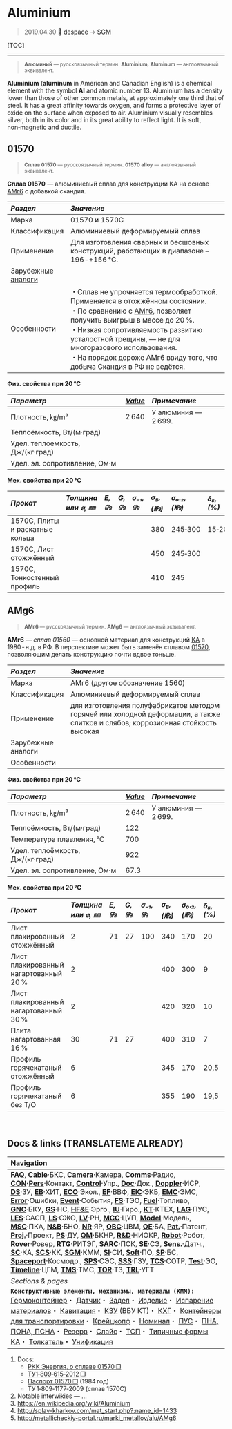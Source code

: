 # Aluminium
> 2019.04.30 [🚀](../index/index.md) [despace](index.md) → [SGM](sgm.md)

[TOC]

---
> <small>**Алюминий** — русскоязычный термин. **Aluminium, Aluminum** — англоязычный эквивалент.</small>

**Aluminium** (**aluminum** in American and Canadian English) is a chemical element with the symbol **Al** and atomic number 13. Aluminium has a density lower than those of other common metals, at approximately one third that of steel. It has a great affinity towards oxygen, and forms a protective layer of oxide on the surface when exposed to air. Aluminium visually resembles silver, both in its color and in its great ability to reflect light. It is soft, non‑magnetic and ductile.



## 01570
> <small>**Сплав 01570** — русскоязычный термин. **01570 alloy** — англоязычный эквивалент.</small>

**Сплав 01570** — алюминиевый сплав для конструкции КА на основе [АМг6](aluminium.md) с добавкой скандия.

|*Раздел*|*Значение*|
|:--|:--|
|Марка|01570 и 1570С|
|Классификация|Алюминиевый деформируемый сплав|
|Применение|Для изготовления сварных и бесшовных конструкций, работающих в диапазоне –196 ‑ +156 ℃.|
|Зарубежные<br> [аналоги](analogue.md)| |
|Особенности| ・Сплав не упрочняется термообработкой. Применяется в отожжённом состоянии.<br> ・По сравнению с [АМг6](aluminium.md), позволяет получить выигрыш в массе до 20 %.<br> ・Низкая сопротивляемость развитию усталостной трещины, — не для многоразового использования.<br> ・На порядок дороже АМг6 ввиду того, что добыча Скандия в РФ не ведётся. |

**Физ. свойства при 20 ℃**

|*Параметр*|*[Value](si.md)*|*Примечание*|
|:--|:--|:--|
|Плотность, ㎏/m³|2 640|У алюминия — 2 699.|
|Теплоёмкость, Вт/(м·град)| | |
|Удел. теплоемкость, Дж/(кг·град)| | |
|Удел. эл. сопротивление, Ом·м| | |

**Мех. свойства при 20 ℃**

|*Прокат*|*Толщина<br> или ⌀, ㎜*|*E, ㎬*|*G, ㎬*|*σ₋₁,<br> ㎬*|*σ<sub>в</sub>,<br> (㎫)*|*σ₀.₂,<br> (㎫)*|*δ₅,<br> (%)*|*σ<sub>сж</sub>,<br> ㎫*|*KCU,<br> (кДж/m²)*|*KCV,<br> (кДж/m²)*|
|:--|:--|:--|:--|:--|:--|:--|:--|:--|:--|:--|
|1570C, Плиты и раскатные кольца| | | | |380|245‑300|15‑20| | | |
|1570C, Лист отожжённый| | | | |450|245‑300| |15‑20| | |
|1570C, Тонкостенный профиль| | | | |410|245| | | | |



## AMg6
> <small>**АМг6** — русскоязычный термин. **AMg6** — англоязычный эквивалент.</small>

**АМг6** — *сплав 01560* — основной материал для конструкций [КА](sc.md) в 1980 ‑ н.д. в РФ. В перспективе может быть заменён сплавом [01570](aluminium.md), позволяющим делать конструкцию почти вдвое тоньше.

|*Раздел*|*Значение*|
|:--|:--|
|Марка|АМг6 (другое обозначение 1560)|
|Классификация|Алюминиевый деформируемый сплав|
|Применение|для изготовления полуфабрикатов методом горячей или холодной деформации, а также слитков и слябов; коррозионная стойкость высокая|
|Зарубежные<br> аналоги| |
|Особенности| |

**Физ. свойства при 20 ℃**

|*Параметр*|*[Value](si.md)*|*Примечание*|
|:--|:--|:--|
|Плотность, ㎏/m³|2 640|У алюминия — 2 699.|
|Теплоёмкость, Вт/(м·град)|122| |
|Температура плавления, ℃|700| |
|Удел. теплоёмкость, Дж/(кг·град)|922| |
|Удел. эл. сопротивление, Ом·м|67.3| |

**Мех. свойства при 20 ℃**

|*Прокат*|*Толщина<br> или ⌀, ㎜*|*E, ㎬*|*G, ㎬*|*σ₋₁,<br> ㎬*|*σ<sub>в</sub>,<br> (㎫)*|*σ₀.₂,<br> (㎫)*|*δ₅,<br> (%)*|*σ<sub>сж</sub>,<br> ㎫*|*KCU,<br> (кДж/m²)*|*KCV,<br> (кДж/m²)*|
|:--|:--|:--|:--|:--|:--|:--|:--|:--|:--|:--|
|Лист плакированный<br> отожжённый|2|71|27|100|340|170|20|180| | |
|Лист плакированный<br> нагартованный 20 %|2| | | |400|300|9|320| | |
|Лист плакированный<br> нагартованный 30 %|2| | | |420|320|10|330| | |
|Плита нагартованная 16 %|30|71|27| |400|310|7|320|0,2|0,09|
|Профиль горячекатаный отожжённый|6| | | |345|170|20,5|170|0,2|0,17|
|Профиль горячекатаный без Т/О|6| | | |355|190|19,5|190| | |



<p style="page-break-after:always"> </p>

## Docs & links (TRANSLATEME ALREADY)
|Navigation|
|:--|
|**[FAQ](faq.md)**, **[Cable](cable.md)**·БКС, **[Camera](cam.md)**·Камера, **[Comms](comms.md)**·Радио, **[CON](contact.md)·[Pers](person.md)**·Контакт, **[Control](control.md)**·Упр., **[Doc](doc.md)**·Док., **[Doppler](doppler.md)**·ИСР, **[DS](ds.md)**·ЗУ, **[EB](eb.md)**·ХИТ, **[ECO](ecology.md)**·Экол., **[EF](ef.md)**·ВВФ, **[ElC](elc.md)**·ЭКБ, **[EMC](emc.md)**·ЭМС, **[Error](error.md)**·Ошибки, **[Event](event.md)**·События, **[FS](fs.md)**·ТЭО, **[Fuel](fuel.md)**·Топливо, **[GNC](gnc.md)**·БКУ, **[GS](scs.md)**·НС, **[HF&E](hfe.md)**·Эрго., **[IU](iu.md)**·Гиро., **[KT](kt.md)**·КТЕХ, **[LAG](lag.md)**·ПУC, **[LES](les.md)**·САСП, **[LS](ls.md)**·СЖО, **[LV](lv.md)**·РН, **[MCC](mcc.md)**·ЦУП, **[Model](model.md)**·Модель, **[MSC](sc.md)**·ПКА, **[N&B](nnb.md)**·БНО, **[NR](nr.md)**·ЯР, **[OBC](obc.md)**·ЦВМ, **[OE](oe.md)**·БА, **[Pat.](патент.md)**·Патент, **[Proj.](project.md)**·Проект, **[PS](ps.md)**·ДУ, **[QM](qm.md)**·БКНР, **[R&D](rnd.md)**·НИОКР, **[Robot](robotics.md)**·Робот, **[Rover](rover.md)**·Ровер, **[RTG](rtg.md)**·РИТЭГ, **[SARC](sarc.md)**·ПСК, **[SE](se.md)**·СЭ, **[Sens.](sensor.md)**·Датч., **[SC](sc.md)**·КА, **[SCS](scs.md)**·КК, **[SGM](sgm.md)**·КММ, **[SI](si.md)**·СИ, **[Soft](soft.md)**·ПО, **[SP](sp.md)**·БС, **[Spaceport](spaceport.md)**·Космодр., **[SPS](sps.md)**·СЭС, **[SSS](sss.md)**·ГЗУ, **[TCS](tcs.md)**·СОТР, **[Test](test.md)**·ЭО, **[Timeline](timeline.md)**·ЦГМ, **[TMS](tms.md)**·ТМС, **[TOR](tor.md)**·ТЗ, **[TRL](trl.md)**·УГТ|
|*Sections & pages*|
|**`Конструктивные элементы, механизмы, материалы (КММ):`**<br> [Гермоконтейнер](гермоконтейнер.md)・ [Датчик](sensor.md)・ [Задел](margin.md)・ [Изделие](unit.md)・ [Испарение материалов](mat_sublime.md)・ [Кавитация](cavitation.md)・ [КЗУ](cinu.md) (ВБУ КТ)・ [КХГ](cgs.md)・ [Контейнеры для транспортировки](ship_contain.md)・ [Крейцкопф](crosshead.md)・ [Номинал](nominal.md)・ [ПУС](lag.md)・ [ПНА, ПОНА, ПСНА](aiad.md)・ [Резерв](reserve.md)・ [Слайс](слайс.md)・ [ТСП](tsp.md)・ [Типичные формы КА](sc.md)・ [Толкатель](толкатель.md)・ [Унификация](commonality.md)|

   1. Docs:
      - [РКК Энергия, о сплаве 01570 ❐](f/sgm/2014_energia_splav_01570.pdf)
      - [ТУ1‑809‑615‑2012 ❐](f/sgm/splav-01570_ty1-809-615-2012.pdf)
      - [Паспорт 01570 ❐](f/sgm/splav-01570_passport_1984.pdf) (1984 год)
      - ТУ 1‑809‑1177‑2009 (сплав 1570C)
   1. Notable interwikies — …
   1. <https://en.wikipedia.org/wiki/Aluminium>
   1. <http://splav-kharkov.com/mat_start.php?:name_id=1433>
   1. <http://metallicheckiy-portal.ru/marki_metallov/alu/AMg6>
